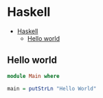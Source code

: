 # Haskell

<!--ts-->
* [Haskell](hasekll.md#haskell)
   * [Hello world](hasekll.md#hello-world)

<!-- Added by: runner, at: Thu Aug 19 07:42:47 UTC 2021 -->

<!--te-->

## Hello world
```haskell
module Main where

main = putStrLn "Hello World"
```
